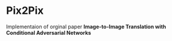 # Pix2Pix
Implementaion of orginal paper  **Image-to-Image Translation with Conditional Adversarial Networks**

